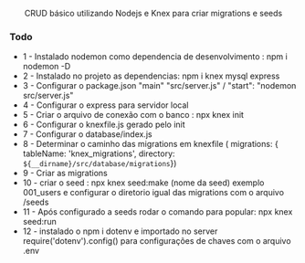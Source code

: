 

<p align="center">CRUD básico utilizando Nodejs e Knex para criar migrations e seeds</p>

### Todo

- 1 - Instalado nodemon como dependencia de desenvolvimento : npm i nodemon -D
- 2 - Instalado no projeto as dependencias: npm i knex mysql express
- 3 - Configurar o package.json "main" "src/server.js" / "start": "nodemon src/server.js"
- 4 - Configurar o express para servidor local
- 5 - Criar o arquivo de conexão com o banco : npx knex init
- 6 - Configurar o knexfile.js gerado pelo init
- 7 - Configurar o database/index.js 
- 8 - Determinar o caminho das migrations em knexfile (   migrations: { tableName: 'knex_migrations', directory: `${__dirname}/src/database/migrations`})
- 9 - Criar as migrations
- 10 - criar o seed : npx knex seed:make (nome da seed) exemplo 001_users e configurar o diretorio igual das migrations com o arquivo /seeds
- 11 - Após configurado a seeds rodar o comando para popular: npx knex seed:run
- 12 - instalado o  npm i dotenv e importado no server require('dotenv').config() para configurações de chaves com o arquivo .env
